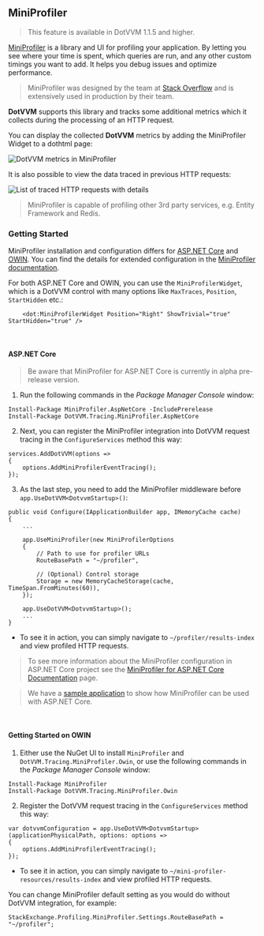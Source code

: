 ## MiniProfiler

> This feature is available in DotVVM 1.1.5 and higher.

[MiniProfiler](http://miniprofiler.com/dotnet/) is a library and UI for profiling your application. By letting you see where your time is spent, which queries are run, 
and any other custom timings you want to add. It helps you debug issues and optimize performance.

> MiniProfiler was designed by the team at [Stack Overflow](https://stackoverflow.com/) and is extensively used in production by their team.

**DotVVM** supports this library and tracks some additional metrics which it collects during the processing of an HTTP request.

You can display the collected **DotVVM** metrics by adding the MiniProfiler Widget to a dothtml page:

<img src="{imageDir}advanced-miniprofiler-widget.png" alt="DotVVM metrics in MiniProfiler" class="img-responsive" /> 

It is also possible to view the data traced in previous HTTP requests:

<img src="{imageDir}advanced-miniprofiler-page.png" alt="List of traced HTTP requests with details" class="img-responsive" />

> MiniProfiler is capable of profiling other 3rd party services, e.g. Entity Framework and Redis.

### Getting Started

MiniProfiler installation and configuration differs for [ASP.NET Core](#AspNetCore) and [OWIN](#Owin). You can find the details for extended configuration 
in the [MiniProfiler documentation](http://miniprofiler.com/dotnet/).

For both ASP.NET Core and OWIN, you can use the `MiniProfilerWidget`, which is a DotVVM control with many options like `MaxTraces`, `Position`, `StartHidden` etc.:

```DOTHTML
    <dot:MiniProfilerWidget Position="Right" ShowTrivial="true" StartHidden="true" />
```

<br />

#### <a name="AspNetCore"></a>ASP.NET Core

> Be aware that MiniProfiler for ASP.NET Core is currently in alpha pre-release version.

1. Run the following commands in the _Package Manager Console_ window:

```
Install-Package MiniProfiler.AspNetCore -IncludePrerelease
Install-Package DotVVM.Tracing.MiniProfiler.AspNetCore
```

2. Next, you can register the MiniProfiler integration into DotVVM request tracing in the `ConfigureServices` method this way:

```CSHARP
services.AddDotVVM(options =>
{
    options.AddMiniProfilerEventTracing();
});
```

3. As the last step, you need to add the MiniProfiler middleware before `app.UseDotVVM<DotvvmStartup>()`:

```CSHARP
public void Configure(IApplicationBuilder app, IMemoryCache cache)
{
    ...

    app.UseMiniProfiler(new MiniProfilerOptions
    {
        // Path to use for profiler URLs
        RouteBasePath = "~/profiler",

        // (Optional) Control storage
        Storage = new MemoryCacheStorage(cache, TimeSpan.FromMinutes(60)),
    });
    
    app.UseDotVVM<DotvvmStartup>();
    ...
}
```

* To see it in action, you can simply navigate to `~/profiler/results-index` and view profiled HTTP requests.

> To see more information about the MiniProfiler configuration in ASP.NET Core project see the
[MiniProfiler for ASP.NET Core Documentation](http://miniprofiler.com/dotnet/AspDotNetCore) page.

> We have a [sample application](https://github.com/riganti/dotvvm/tree/master/src/DotVVM.Samples.MiniProfiler.AspNetCore) to show how MiniProfiler can be used with ASP.NET Core.

<br />

#### <a name="Owin"></a>Getting Started on OWIN

1. Either use the NuGet UI to install `MiniProfiler` and `DotVVM.Tracing.MiniProfiler.Owin`, or use the following commands in the _Package Manager Console_ window:

```
Install-Package MiniProfiler
Install-Package DotVVM.Tracing.MiniProfiler.Owin
```

2. Register the DotVVM request tracing in the `ConfigureServices` method this way:

```CSHARP
var dotvvmConfiguration = app.UseDotVVM<DotvvmStartup>(applicationPhysicalPath, options: options =>
{
    options.AddMiniProfilerEventTracing();
});
```

* To see it in action, you can simply navigate to `~/mini-profiler-resources/results-index` and view profiled HTTP requests.

You can change MiniProfiler default setting as you would do without DotVVM integration, for example:

```CSHARP
StackExchange.Profiling.MiniProfiler.Settings.RouteBasePath = "~/profiler";
```
            
